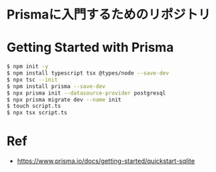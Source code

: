 # Prismaに入門するためのリポジトリ

# Getting Started with Prisma

```sh
$ npm init -y
$ npm install typescript tsx @types/node --save-dev
$ npx tsc --init
$ npm install prisma --save-dev
$ npx prisma init --datasource-provider postgresql
$ npx prisma migrate dev --name init
$ touch script.ts
$ npx tsx script.ts
```

# Ref

- https://www.prisma.io/docs/getting-started/quickstart-sqlite
